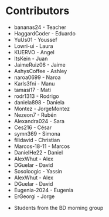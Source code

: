 Contributors
============
- bananas24    - Teacher
- HaggardCoder - Eduardo
- YuUs01       - Youssef
- Lowri-ui     - Laura
- KUERVO       - Angel
- ItsKein      - Juan
- JaimeRuiz06  - Jaime
- AshysCoffee  - Ashley
- naroa0699    - Naroa
- Karls3fni    - Manu
- tamasi17     - Mati
- rodr1313     - Rodrigo
- daniela898   - Daniela
- Montez       - JorgeMontez
- Nezeon7      - Rubén
- Alexandra024 - Sara
- Ces216       - César
- symn369      - Simona
- filidavid    - Christian
- Marcos-18-11 - Marcos
- DanielHe22   - Daniel
- AlexWhut     - Alex
- DGuelar      - David
- Sosoloogic   - Yassin
- AlexWhut     - Alex
- DGuelar      - David
- Eugenia-2024 - Eugenia
- ErGeorgi     - Jorge
* Students from the BD morning group

